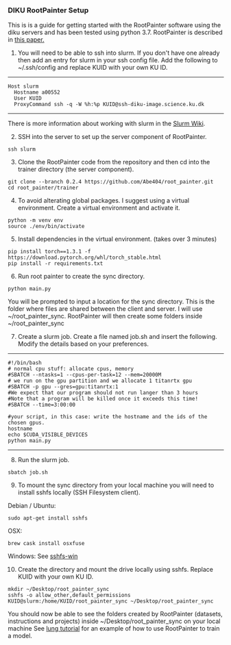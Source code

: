 ### DIKU RootPainter Setup

This is is a guide for getting started with the RootPainter software using the
diku servers and has been tested using python 3.7. RootPainter is described in
[this paper.](https://www.biorxiv.org/content/10.1101/2020.04.16.044461v1)

1. You will need to be able to ssh into slurm. If you don't have one already
   then add an entry for slurm in your ssh config file. Add the following to
   ~/.ssh/config and replace KUID with your own KU ID.

---

```
Host slurm
  Hostname a00552
  User KUID
  ProxyCommand ssh -q -W %h:%p KUID@ssh-diku-image.science.ku.dk
```

---

There is more information about working with slurm in the
[Slurm Wiki](https://diku-dk.github.io/wiki/slurm-cluster).

2. SSH into the server to set up the server component of RootPainter.

```
ssh slurm
```

3. Clone the RootPainter code from the repository and then cd into the trainer
   directory (the server component).

```
git clone --branch 0.2.4 https://github.com/Abe404/root_painter.git
cd root_painter/trainer
```

4. To avoid alterating global packages. I suggest using a virtual environment.
   Create a virtual environment and activate it.

```
python -m venv env
source ./env/bin/activate
```

5. Install dependencies in the virtual environment. (takes over 3 minutes)

```
pip install torch==1.3.1 -f https://download.pytorch.org/whl/torch_stable.html
pip install -r requirements.txt
```

6. Run root painter to create the sync directory.

```
python main.py
```

You will be prompted to input a location for the sync directory. This is the
folder where files are shared between the client and server. I will use
~/root_painter_sync. RootPainter will then create some folders inside
~/root_painter_sync

7. Create a slurm job. Create a file named job.sh and insert the following.
   Modify the details based on your preferences.

---

```
#!/bin/bash
# normal cpu stuff: allocate cpus, memory
#SBATCH --ntasks=1 --cpus-per-task=12 --mem=20000M
# we run on the gpu partition and we allocate 1 titanrtx gpu
#SBATCH -p gpu --gres=gpu:titanrtx:1
#We expect that our program should not run langer than 3 hours
#Note that a program will be killed once it exceeds this time!
#SBATCH --time=3:00:00

#your script, in this case: write the hostname and the ids of the chosen gpus.
hostname
echo $CUDA_VISIBLE_DEVICES
python main.py
```

---

8. Run the slurm job.

```
sbatch job.sh
```

9. To mount the sync directory from your local machine you will need to install
   sshfs locally (SSH Filesystem client).

Debian / Ubuntu:

```
sudo apt-get install sshfs
```

OSX:

```
brew cask install osxfuse
```

Windows: See [sshfs-win](https://github.com/billziss-gh/sshfs-win)

10. Create the directory and mount the drive locally using sshfs. Replace KUID
    with your own KU ID.

```
mkdir ~/Desktop/root_painter_sync
sshfs -o allow_other,default_permissions KUID@slurm:/home/KUID/root_painter_sync ~/Desktop/root_painter_sync
```

You should now be able to see the folders created by RootPainter (datasets,
instructions and projects) inside ~/Desktop/root_painter_sync on your local
machine See [lung tutorial](../tutorials/cxr_lung.md) for an example of how to
use RootPainter to train a model.
